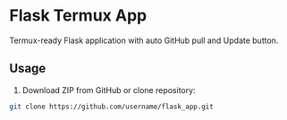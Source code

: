 
# Flask Termux App

Termux-ready Flask application with auto GitHub pull and Update button.

## Usage

1. Download ZIP from GitHub or clone repository:

```bash
git clone https://github.com/username/flask_app.git


